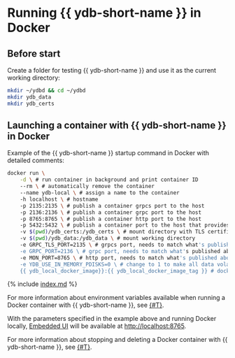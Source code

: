 # Running {{ ydb-short-name }} in Docker

## Before start

Create a folder for testing {{ ydb-short-name }} and use it as the current working directory:

```bash
mkdir ~/ydbd && cd ~/ydbd
mkdir ydb_data
mkdir ydb_certs
```

## Launching a container with {{ ydb-short-name }} in Docker

Example of the {{ ydb-short-name }} startup command in Docker with detailed comments:

```bash
docker run \
    -d \ # run container in background and print container ID
    --rm \ # automatically remove the container
    --name ydb-local \ # assign a name to the container
    -h localhost \ # hostname
    -p 2135:2135 \ # publish a container grpcs port to the host 
    -p 2136:2136 \ # publish a container grpc port to the host 
    -p 8765:8765 \ # publish a container http port to the host 
    -p 5432:5432 \ # publish a container port to the host that provides PostgreSQL compatibility
    -v $(pwd)/ydb_certs:/ydb_certs \ # mount directory with TLS certificates
    -v $(pwd)/ydb_data:/ydb_data \ # mount working directory
    -e GRPC_TLS_PORT=2135 \ # grpcs port, needs to match what's published above
    -e GRPC_PORT=2136 \ # grpc port, needs to match what's published above
    -e MON_PORT=8765 \ # http port, needs to match what's published above
    -e YDB_USE_IN_MEMORY_PDISKS=0 \ # change to 1 to make all data volatile and stored only in RAM
    {{ ydb_local_docker_image}}:{{ ydb_local_docker_image_tag }} # docker image name and tag
```

{% include [index.md](_includes/rosetta.md) %}

For more information about environment variables available when running a Docker container with {{ ydb-short-name }}, see [{#T}](configuration.md).

With the parameters specified in the example above and running Docker locally, [Embedded UI](../embedded-ui/index.md) will be available at [http://localhost:8765](http://localhost:8765).

For more information about stopping and deleting a Docker container with {{ ydb-short-name }}, see [{#T}](cleanup.md).
